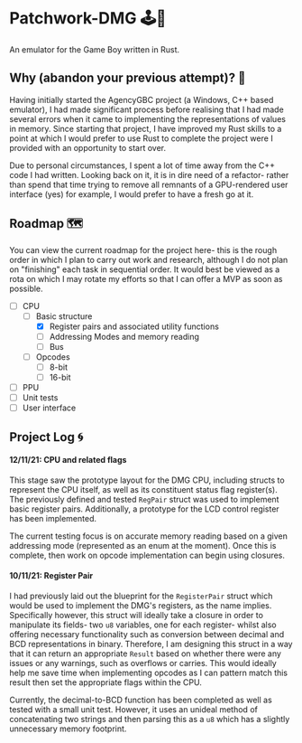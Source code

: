 # Patchwork-DMG 🕹📱
An emulator for the Game Boy written in Rust.

## Why (abandon your previous attempt)? 🤔

Having initially started the AgencyGBC project (a Windows, C++ based emulator), I had made significant process before realising that I had made several errors when it came to implementing the representations of values in memory. Since starting that project, I have improved my Rust skills to a point at which I would prefer to use Rust to complete the project were I provided with an opportunity to start over.

Due to personal circumstances, I spent a lot of time away from the C++ code I had written. Looking back on it, it is in dire need of a refactor- rather than spend that time trying to remove all remnants of a GPU-rendered user interface (yes) for example, I would prefer to have a fresh go at it.

## Roadmap 🗺
You can view the current roadmap for the project here- this is the rough order in which I plan to carry out work and research, although I do not plan on "finishing" each task in sequential order. It would best be viewed as a rota on which I may rotate my efforts so that I can offer a MVP as soon as possible.

- [ ] CPU
  - [ ] Basic structure
    - [x] Register pairs and associated utility functions
    - [ ] Addressing Modes and memory reading
    - [ ] Bus
  - [ ] Opcodes
    - [ ] 8-bit
    - [ ] 16-bit
- [ ] PPU
- [ ] Unit tests
- [ ] User interface

## Project Log 🌀
#### 12/11/21: CPU and related flags
This stage saw the prototype layout for the DMG CPU, including structs to represent the CPU itself,
as well as its constituent status flag register(s). The previously defined and tested `RegPair`
struct was used to implement basic register pairs. Additionally, a prototype for the LCD control register
has been implemented. 

The current testing focus is on accurate memory reading based on a given addressing mode (represented as 
an enum at the moment). Once this is complete, then work on opcode implementation can begin using closures. 

#### 10/11/21: Register Pair
I had previously laid out the blueprint for the `RegisterPair` struct which would be used to implement the DMG's 
registers, as the name implies. Specifically however, this struct will ideally take a closure in order to manipulate its fields-
two `u8` variables, one for each register- whilst also offering necessary functionality such as conversion between decimal and BCD
representations in binary. Therefore, I am designing this struct in a way that it can return an appropriate `Result` based on whether there
were any issues or any warnings, such as overflows or carries. This would ideally help me save time when implementing opcodes as I can pattern match this result
then set the appropriate flags within the CPU.

Currently, the decimal-to-BCD function has been completed as well as tested with a small unit test. However, it uses
an unideal method of concatenating two strings and then parsing this as a `u8` which has a slightly unnecessary memory
footprint.

